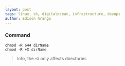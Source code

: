 ```yaml
---
layout: post
tags: linux, sh, digitalocean, infrastructure, devops
author: Edison Arango
---
```


### Command

```
chmod -R 644 dirName
chmod -R +X dirName
```

> Info, the `+X` only affects directories
